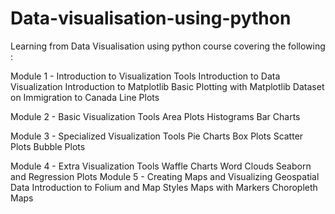 # Data-visualisation-using-python
Learning from Data Visualisation using python course covering the following :

Module 1 - Introduction to Visualization Tools
Introduction to Data Visualization
Introduction to Matplotlib
Basic Plotting with Matplotlib
Dataset on Immigration to Canada
Line Plots

Module 2 - Basic Visualization Tools
Area Plots
Histograms
Bar Charts

Module 3 - Specialized Visualization Tools
Pie Charts
Box Plots
Scatter Plots
Bubble Plots

Module 4 - Extra Visualization Tools
Waffle Charts
Word Clouds
Seaborn and Regression Plots
Module 5 - Creating Maps and Visualizing Geospatial Data
Introduction to Folium and Map Styles
Maps with Markers 
Choropleth Maps
